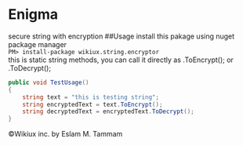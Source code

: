 # Enigma
secure string with encryption
##Usage
install this pakage using nuget package manager   
`PM> install-package wikiux.string.encryptor`   
this is static string methods, you can call it directly as .ToEncrypt(); or .ToDecrypt();
```cs
public void TestUsage()
{
    string text = "this is testing string";
    string encryptedText = text.ToEncrypt();
    string decryptedText = encryptedText.ToDecrypt();
}
```
&copy;Wikiux inc. by Eslam M. Tammam
